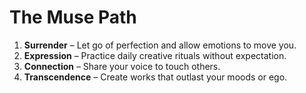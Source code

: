 # The Muse Path

1. **Surrender** – Let go of perfection and allow emotions to move you.
2. **Expression** – Practice daily creative rituals without expectation.
3. **Connection** – Share your voice to touch others.
4. **Transcendence** – Create works that outlast your moods or ego.
